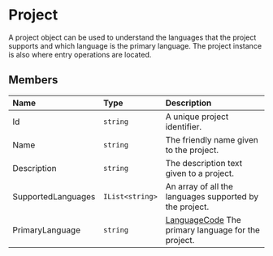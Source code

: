 # Project

A project object can be used to understand the languages that the project supports and which language is the primary language. The project instance is also where entry operations are located.

## Members

| Name | Type | Description |
| :--- | :--- | :---------- |
| Id | `string` | A unique project identifier. |
| Name | `string` | The friendly name given to the project. |
| Description | `string` | The description text given to a project. |
| SupportedLanguages | `IList<string>` | An array of all the languages supported by the project. |
| PrimaryLanguage | `string` | [LanguageCode](/key-concepts/localization.md) The primary language for the project. |
